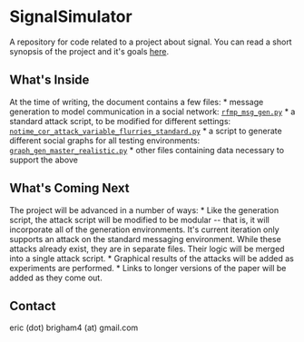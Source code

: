 # SignalSimulator

A repository for code related to a project about signal. You can read a short synopsis of the project and it's goals [here](https://arxiv.org/pdf/2305.09799).

## What's Inside 
At the time of writing, the document contains a few files:
    * message generation to model communication in a social network: [`rfmp_msg_gen.py`](#https://github.com/nokoyoko/SignalSimulator/blob/main/rfmp_msg_gen.py)
    * a standard attack script, to be modified for different settings: [`notime_cor_attack_variable_flurries_standard.py`](#notime_cor_attack_variable_flurries_standard)
    * a script to generate different social graphs for all testing environments: [`graph_gen_master_realistic.py`](#https://github.com/nokoyoko/SignalSimulator/blob/main/graph_gen_master_realistic.py)
    * other files containing data necessary to support the above

## What's Coming Next
The project will be advanced in a number of ways:
    * Like the generation script, the attack script will be modified to be modular -- that is, it will incorporate all of the generation environments. It's current iteration only supports an attack on the standard messaging environment. While these attacks already exist, they are in separate files. Their logic will be merged into a single attack script. 
    * Graphical results of the attacks will be added as experiments are performed. 
    * Links to longer versions of the paper will be added as they come out. 

## Contact
eric (dot) brigham4 (at) gmail.com